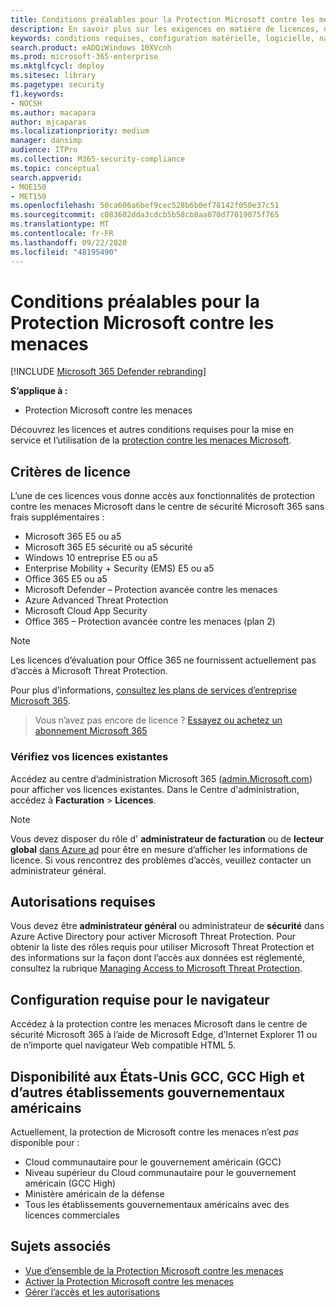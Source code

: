 ```yaml
---
title: Conditions préalables pour la Protection Microsoft contre les menaces
description: En savoir plus sur les exigences en matière de licences, de matériel et de logiciels, ainsi que sur les autres paramètres de configuration de la Protection Microsoft contre les menaces.
keywords: conditions requises, configuration matérielle, logicielle, navigateur, MTP, M365, licence, E5, a5, EMS, acheter
search.product: eADQiWindows 10XVcnh
ms.prod: microsoft-365-enterprise
ms.mktglfcycl: deploy
ms.sitesec: library
ms.pagetype: security
f1.keywords:
- NOCSH
ms.author: macapara
author: mjcaparas
ms.localizationpriority: medium
manager: dansimp
audience: ITPro
ms.collection: M365-security-compliance
ms.topic: conceptual
search.appverid:
- MOE150
- MET150
ms.openlocfilehash: 50ca606a6bef9cec528b6b0ef78142f050e37c51
ms.sourcegitcommit: c083602dda3cdcb5b58cb8aa070d77019075f765
ms.translationtype: MT
ms.contentlocale: fr-FR
ms.lasthandoff: 09/22/2020
ms.locfileid: "48195490"
---
```

# <a name="microsoft-threat-protection-prerequisites"></a>Conditions préalables pour la Protection Microsoft contre les menaces

[!INCLUDE [Microsoft 365 Defender rebranding](../includes/microsoft-defender.md)]


**S’applique à :**
- Protection Microsoft contre les menaces

Découvrez les licences et autres conditions requises pour la mise en service et l’utilisation de la [protection contre les menaces Microsoft](microsoft-threat-protection.md).

## <a name="licensing-requirements"></a>Critères de licence
L’une de ces licences vous donne accès aux fonctionnalités de protection contre les menaces Microsoft dans le centre de sécurité Microsoft 365 sans frais supplémentaires :

- Microsoft 365 E5 ou a5
- Microsoft 365 E5 sécurité ou a5 sécurité
- Windows 10 entreprise E5 ou a5
- Enterprise Mobility + Security (EMS) E5 ou a5 
- Office 365 E5 ou a5
- Microsoft Defender – Protection avancée contre les menaces
- Azure Advanced Threat Protection 
- Microsoft Cloud App Security
- Office 365 – Protection avancée contre les menaces (plan 2)

> [!NOTE]
> Les licences d’évaluation pour Office 365 ne fournissent actuellement pas d’accès à Microsoft Threat Protection.

Pour plus d’informations, [consultez les plans de services d’entreprise Microsoft 365](https://www.microsoft.com/licensing/product-licensing/microsoft-365-enterprise).

> Vous n’avez pas encore de licence ? [Essayez ou achetez un abonnement Microsoft 365](https://docs.microsoft.com/microsoft-365/commerce/try-or-buy-microsoft-365?view=o365-worldwide)

### <a name="check-your-existing--licenses"></a>Vérifiez vos licences existantes
Accédez au centre d’administration Microsoft 365 ([admin.Microsoft.com](https://admin.microsoft.com/)) pour afficher vos licences existantes. Dans le Centre d'administration, accédez à **Facturation** > **Licences**.

>[!NOTE]
> Vous devez disposer du rôle d' **administrateur de facturation** ou de **lecteur global** [dans Azure ad](https://docs.microsoft.com/azure/active-directory/users-groups-roles/directory-assign-admin-roles#available-roles) pour être en mesure d’afficher les informations de licence. Si vous rencontrez des problèmes d’accès, veuillez contacter un administrateur général.

## <a name="required-permissions"></a>Autorisations requises
Vous devez être **administrateur général** ou administrateur de **sécurité** dans Azure Active Directory pour activer Microsoft Threat Protection. Pour obtenir la liste des rôles requis pour utiliser Microsoft Threat Protection et des informations sur la façon dont l’accès aux données est réglementé, consultez la rubrique [Managing Access to Microsoft Threat Protection](mtp-permissions.md).

## <a name="browser-requirements"></a>Configuration requise pour le navigateur
Accédez à la protection contre les menaces Microsoft dans le centre de sécurité Microsoft 365 à l’aide de Microsoft Edge, d’Internet Explorer 11 ou de n’importe quel navigateur Web compatible HTML 5.

## <a name="availability-to-us-gcc-gcc-high-and-other-us-government-institutions"></a>Disponibilité aux États-Unis GCC, GCC High et d’autres établissements gouvernementaux américains
Actuellement, la protection de Microsoft contre les menaces n’est *pas* disponible pour :
- Cloud communautaire pour le gouvernement américain (GCC)
- Niveau supérieur du Cloud communautaire pour le gouvernement américain (GCC High)
- Ministère américain de la défense
- Tous les établissements gouvernementaux américains avec des licences commerciales

## <a name="related-topics"></a>Sujets associés
- [Vue d’ensemble de la Protection Microsoft contre les menaces](microsoft-threat-protection.md)
- [Activer la Protection Microsoft contre les menaces](mtp-enable.md)
- [Gérer l’accès et les autorisations](mtp-permissions.md)
